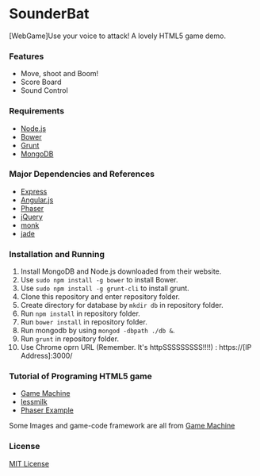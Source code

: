SounderBat
==========
[WebGame]Use your voice to attack! A lovely HTML5 game demo.

### Features

* Move, shoot and Boom!
* Score Board
* Sound Control

### Requirements

* [Node.js](http://nodejs.org)
* [Bower](http://bower.io)
* [Grunt](http://gruntjs.com/)
* [MongoDB](http://www.mongodb.org/)

### Major Dependencies and References

* [Express](http://expressjs.com)
* [Angular.js](http://angularjs.org)
* [Phaser](https://github.com/photonstorm/phaser)
* [jQuery](https://github.com/jquery/jquery)
* [monk](https://github.com/LearnBoost/monk)
* [jade](https://github.com/visionmedia/jade)

### Installation and Running

1. Install MongoDB and Node.js downloaded from their website.
2. Use `sudo npm install -g bower` to install Bower.
3. Use `sudo npm install -g grunt-cli` to install grunt.
4. Clone this repository and enter repository folder.
5. Create directory for database by `mkdir db` in repository folder.
6. Run `npm install` in repository folder.
7. Run `bower install` in repository folder.
8. Run mongodb by using `mongod -dbpath ./db &`.
9. Run `grunt` in repository folder.
10. Use Chrome oprn URL (Remember. It's httpSSSSSSSSS!!!!) : https://[IP Address]:3000/

### Tutorial of Programing HTML5 game
* [Game Machine](http://gamemechanicexplorer.com/)
* [lessmilk](http://blog.lessmilk.com/make-html5-games-with-phaser-1/)
* [Phaser Example](https://github.com/photonstorm/phaser-examples)


Some Images and game-code framework are all from [Game Machine](http://gamemechanicexplorer.com/)

### License

[MIT License](http://opensource.org/licenses/MIT)

